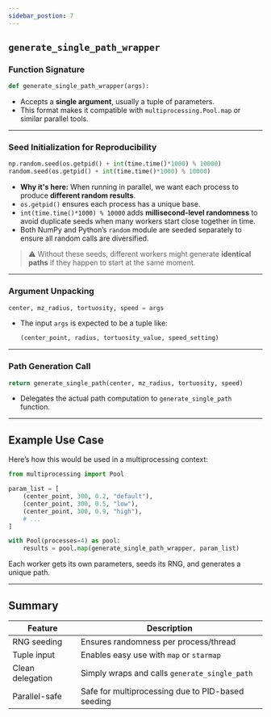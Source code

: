 ```yaml
---
sidebar_postion: 7
---
```


## `generate_single_path_wrapper`

### Function Signature

```python
def generate_single_path_wrapper(args):
```

- Accepts a **single argument**, usually a tuple of parameters.
- This format makes it compatible with `multiprocessing.Pool.map` or similar parallel tools.

---

### Seed Initialization for Reproducibility

```python
np.random.seed(os.getpid() + int(time.time()*1000) % 10000)
random.seed(os.getpid() + int(time.time()*1000) % 10000)
```

- **Why it's here:** When running in parallel, we want each process to produce **different random results**.
- `os.getpid()` ensures each process has a unique base.
- `int(time.time()*1000) % 10000` adds **millisecond-level randomness** to avoid duplicate seeds when many workers start close together in time.
- Both NumPy and Python’s `random` module are seeded separately to ensure all random calls are diversified.

> ⚠️ Without these seeds, different workers might generate **identical paths** if they happen to start at the same moment.

---

### Argument Unpacking

```python
center, mz_radius, tortuosity, speed = args
```

- The input `args` is expected to be a tuple like:

  ```python
  (center_point, radius, tortuosity_value, speed_setting)
  ```

---

### Path Generation Call

```python
return generate_single_path(center, mz_radius, tortuosity, speed)
```

- Delegates the actual path computation to `generate_single_path` function.

---

## Example Use Case

Here’s how this would be used in a multiprocessing context:

```python
from multiprocessing import Pool

param_list = [
    (center_point, 300, 0.2, "default"),
    (center_point, 300, 0.5, "low"),
    (center_point, 300, 0.9, "high"),
    # ...
]

with Pool(processes=4) as pool:
    results = pool.map(generate_single_path_wrapper, param_list)
```

Each worker gets its own parameters, seeds its RNG, and generates a unique path.

---

## Summary

| Feature          | Description                                       |
| ---------------- | ------------------------------------------------- |
| RNG seeding      | Ensures randomness per process/thread             |
| Tuple input      | Enables easy use with `map` or `starmap`          |
| Clean delegation | Simply wraps and calls `generate_single_path`     |
| Parallel-safe    | Safe for multiprocessing due to PID-based seeding |
